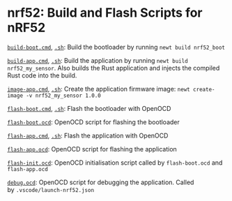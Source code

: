 # nrf52: Build and Flash Scripts for nRF52

[`build-boot.cmd`](build-boot.cmd), [`.sh`](build-boot.sh): Build the bootloader by running `newt build nrf52_boot`

[`build-app.cmd`](../build-app.cmd), [`.sh`](../build-app.sh): Build the application by running `newt build nrf52_my_sensor`. Also builds the Rust application and injects the compiled Rust code into the build.

[`image-app.cmd`](image-app.cmd), [`.sh`](image-app.sh): Create the application firmware image: `newt create-image -v nrf52_my_sensor 1.0.0`

[`flash-boot.cmd`](flash-boot.cmd), [`.sh`](flash-boot.sh): Flash the bootloader with OpenOCD

[`flash-boot.ocd`](flash-boot.ocd): OpenOCD script for flashing the bootloader

[`flash-app.cmd`](flash-app.cmd), [`.sh`](flash-app.sh): Flash the application with OpenOCD

[`flash-app.ocd`](flash-app.ocd): OpenOCD script for flashing the application

[`flash-init.ocd`](flash-init.ocd): OpenOCD initialisation script called by `flash-boot.ocd` and `flash-app.ocd`

[`debug.ocd`](debug.ocd): OpenOCD script for debugging the application. Called by `.vscode/launch-nrf52.json`
